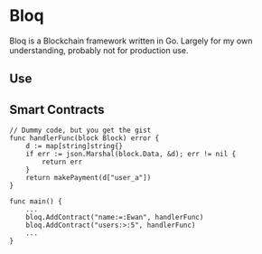 # Bloq

Bloq is a Blockchain framework written in Go. Largely for my own understanding, probably not for production use. 

## Use

## Smart Contracts

```golang
// Dummy code, but you get the gist
func handlerFunc(block Block) error {
    d := map[string]string{}
    if err := json.Marshal(block.Data, &d); err != nil {
        return err
    }
    return makePayment(d["user_a"])
}

func main() {
    ... 
    bloq.AddContract("name:=:Ewan", handlerFunc)
    bloq.AddContract("users:>:5", handlerFunc)
    ...
}
```

